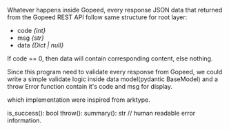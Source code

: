 Whatever happens inside Gopeed, every response JSON data that returned from the Gopeed REST API follow same structure for root layer:

- code *{int}*
- msg *{str}*
- data *{Dict | null}*

If code == 0, then data will contain corresponding content, else nothing.

Since this program need to validate every response from Gopeed, we could write a simple validate logic inside data model(pydantic BaseModel) and a throw Error function contain it's code and msg for display.

which implementation were inspired from arktype.

is_success(): bool
throw():
summary(): str // human readable error information.